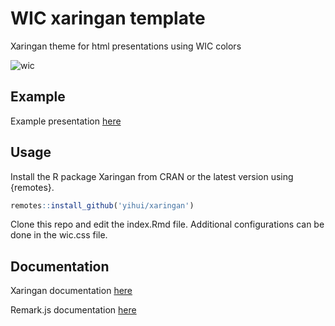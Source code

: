 # WIC xaringan template

Xaringan theme for html presentations using WIC colors

![wic](https://raw.githubusercontent.com/olayabucaro/WICslides/master/libs/figures/Screenshot_WICtemplate.png)

## Example

Example presentation [here](https://olayabucaro.github.io/WICslides)

## Usage

Install the R package Xaringan from CRAN or the latest version using {remotes}.

```r
remotes::install_github('yihui/xaringan')
```

Clone this repo and edit the index.Rmd file.
Additional configurations can be done in the wic.css file.

## Documentation

Xaringan documentation [here](https://github.com/yihui/xaringan/wiki)

Remark.js documentation [here](https://github.com/gnab/remark/wiki)

